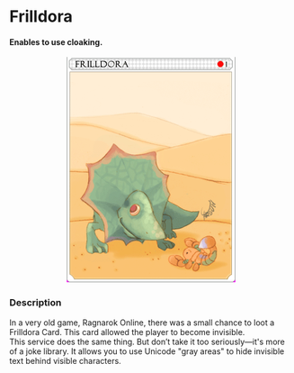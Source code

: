 # Frilldora
#### Enables to use cloaking.  
<p align="center">
  <img src="https://github.com/aguart/frilldora/blob/main/4088.png" title="frilldora card">
</p> 
  
### Description
In a very old game, Ragnarok Online, there was a small chance to loot a Frilldora Card. This card allowed the player to become invisible.  
This service does the same thing. But don’t take it too seriously—it's more of a joke library. It allows you to use Unicode "gray areas" to hide invisible text behind visible characters.
